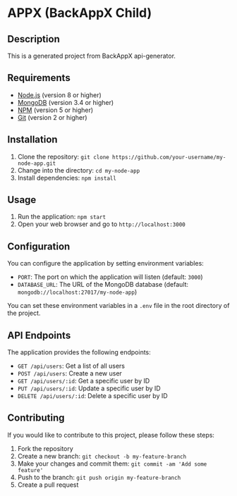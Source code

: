 # APPX (BackAppX Child)

## Description

This is a generated project from BackAppX api-generator.

## Requirements

- [Node.js](https://nodejs.org/en/) (version 8 or higher)
- [MongoDB](https://www.mongodb.com/) (version 3.4 or higher)
- [NPM](https://www.npmjs.com/) (version 5 or higher)
- [Git](https://git-scm.com/) (version 2 or higher)

## Installation

1. Clone the repository: `git clone https://github.com/your-username/my-node-app.git`
2. Change into the directory: `cd my-node-app`
3. Install dependencies: `npm install`

## Usage

1. Run the application: `npm start`
2. Open your web browser and go to `http://localhost:3000`

## Configuration

You can configure the application by setting environment variables:

- `PORT`: The port on which the application will listen (default: `3000`)
- `DATABASE_URL`: The URL of the MongoDB database (default: `mongodb://localhost:27017/my-node-app`)

You can set these environment variables in a `.env` file in the root directory of the project.

## API Endpoints

The application provides the following endpoints:

- `GET /api/users`: Get a list of all users
- `POST /api/users`: Create a new user
- `GET /api/users/:id`: Get a specific user by ID
- `PUT /api/users/:id`: Update a specific user by ID
- `DELETE /api/users/:id`: Delete a specific user by ID

## Contributing

If you would like to contribute to this project, please follow these steps:

1. Fork the repository
2. Create a new branch: `git checkout -b my-feature-branch`
3. Make your changes and commit them: `git commit -am 'Add some feature'`
4. Push to the branch: `git push origin my-feature-branch`
5. Create a pull request


